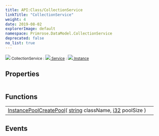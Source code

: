 ```yaml
---
title: API:Class/CollectionService
linkTitle: "CollectionService"
weight: 4
date: 2019-08-02
explorerImage: default
namespace: Primrose.DataModel.CollectionService
deprecated: false
no_list: true
---
```

<small class="inheritance">
<span class="" href="/docs/api-reference/Class/CollectionService"><img src="/icons/silk/default.png"/>&nbsp;CollectionService</span>&nbsp;:&nbsp;<a class="" href="/docs/api-reference/Class/Service"><img src="/icons/silk/default.png"/>&nbsp;Service</a>&nbsp;:&nbsp;<a class="" href="/docs/api-reference/Class/Instance"><img src="/icons/silk/default.png"/>&nbsp;Instance</a></small>
 
## Properties
 
<table class="studiohide">
<tbody>
</tbody>
</table>
 
## Functions
 
<table class="studiohide">
<tbody>
<tr class="function-row ">
<td style="vertical-align:top;white-space:normal;">
<div>
<a class="type" href="/docs/api-reference/Misc/InstancePool">InstancePool</a><span class="method-body" style="text-indent: -2em;"><a class="method-name  " href="CreatePool">CreatePool</a></span><span style="display: inline-block">( <span class="param" style="white-space: nowrap"><a class="type" href="/docs/api-reference/System/string">string</a> className, <a class="type" href="/docs/api-reference/System/Primitives#int32">i32</a> poolSize</span> )</span></span></div></td>
<td style="vertical-align:top;white-space:normal;">
</td>
</tr>

</tbody>
</table>
 
## Events
 
<table class="studiohide">
<tbody>
</tbody>
</table>
<b>
</b>
<div class="inheritors">
<ul class="root">
</ul>
</div>
